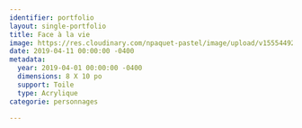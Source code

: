 ```yaml
---
identifier: portfolio
layout: single-portfolio
title: Face à la vie
image: https://res.cloudinary.com/npaquet-pastel/image/upload/v1555449269/IMG_4037%20%282%29.jpg
date: 2019-04-11 00:00:00 -0400
metadata:
  year: 2019-04-01 00:00:00 -0400
  dimensions: 8 X 10 po
  support: Toile
  type: Acrylique
categorie: personnages

---
```

